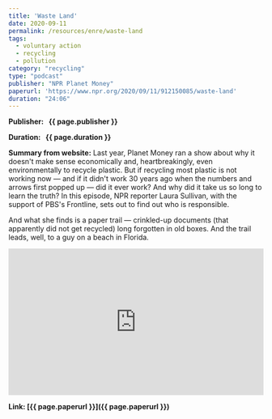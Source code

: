 ```yaml
---
title: 'Waste Land'
date: 2020-09-11
permalink: /resources/enre/waste-land
tags:
  - voluntary action
  - recycling
  - pollution
category: "recycling"
type: "podcast"
publisher: "NPR Planet Money"
paperurl: 'https://www.npr.org/2020/09/11/912150085/waste-land'
duration: "24:06"
---
```


<!-- Google tag (gtag.js) -->
<script async src="https://www.googletagmanager.com/gtag/js?id=G-Q95WSVMDNZ"></script>
<script>
  window.dataLayer = window.dataLayer || [];
  function gtag(){dataLayer.push(arguments);}
  gtag('js', new Date());

  gtag('config', 'G-Q95WSVMDNZ');
</script>


**<span class="bold-podcast">Publisher: </span>&nbsp;<span class="text-podcast"> {{ page.publisher }}</span>**

**<span class="bold-podcast">Duration: </span>&nbsp;<span class="text-podcast"> {{ page.duration }}</span>**

**<span class="bold-podcast">Summary from website:</span>**
Last year, Planet Money ran a show about why it doesn't make sense economically and, heartbreakingly, even environmentally to recycle plastic. But if recycling most plastic is not working now — and if it didn't work 30 years ago when the numbers and arrows first popped up — did it ever work? And why did it take us so long to learn the truth? In this episode, NPR reporter Laura Sullivan, with the support of PBS's Frontline, sets out to find out who is responsible.

And what she finds is a paper trail — crinkled-up documents (that apparently did not get recycled) long forgotten in old boxes. And the trail leads, well, to a guy on a beach in Florida.

<iframe src="https://www.npr.org/player/embed/912150085/1198961089" width="100%" height="290" frameborder="0" scrolling="no" title="NPR embedded audio player"></iframe>

**<span class="small-podcast">Link:</span>&nbsp;<span class="links-podcast">[{{ page.paperurl }}]({{ page.paperurl }})</span>**